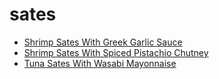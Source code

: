 # sates

 * [Shrimp Sates With Greek Garlic Sauce](../index/s/shrimp-sates-with-greek-garlic-sauce-12416.json)
 * [Shrimp Sates With Spiced Pistachio Chutney](../index/s/shrimp-sates-with-spiced-pistachio-chutney-103368.json)
 * [Tuna Sates With Wasabi Mayonnaise](../index/t/tuna-sates-with-wasabi-mayonnaise-12417.json)
